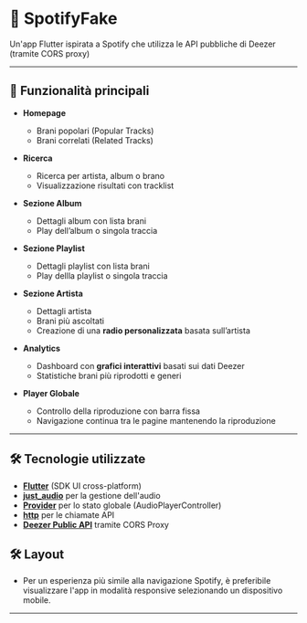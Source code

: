 # 🎵 SpotifyFake

Un'app Flutter ispirata a Spotify che utilizza le API pubbliche di Deezer (tramite CORS proxy)

---

## 🚀 Funzionalità principali

- **Homepage**
    - Brani popolari (Popular Tracks)
    - Brani correlati (Related Tracks)

- **Ricerca**
    - Ricerca per artista, album o brano
    - Visualizzazione risultati con tracklist

- **Sezione Album**
    - Dettagli album con lista brani
    - Play dell’album o singola traccia
  
- **Sezione Playlist**
    - Dettagli playlist con lista brani
    - Play dellla playlist o singola traccia

- **Sezione Artista**
    - Dettagli artista
    - Brani più ascoltati
    - Creazione di una **radio personalizzata** basata sull’artista

- **Analytics**
    - Dashboard con **grafici interattivi** basati sui dati Deezer
    - Statistiche brani più riprodotti e generi

- **Player Globale**
    - Controllo della riproduzione con barra fissa
    - Navigazione continua tra le pagine mantenendo la riproduzione

---

## 🛠 Tecnologie utilizzate

- **[Flutter](https://flutter.dev/)** (SDK UI cross-platform)
- **[just_audio](https://pub.dev/packages/just_audio)** per la gestione dell'audio
- **[Provider](https://pub.dev/packages/provider)** per lo stato globale (AudioPlayerController)
- **[http](https://pub.dev/packages/http)** per le chiamate API
- **[Deezer Public API](https://developers.deezer.com/api)** tramite CORS Proxy

## 🛠 Layout
- Per un esperienza più simile alla navigazione Spotify, è preferibile visualizzare l'app in modalità responsive selezionando un dispositivo mobile. 

---

